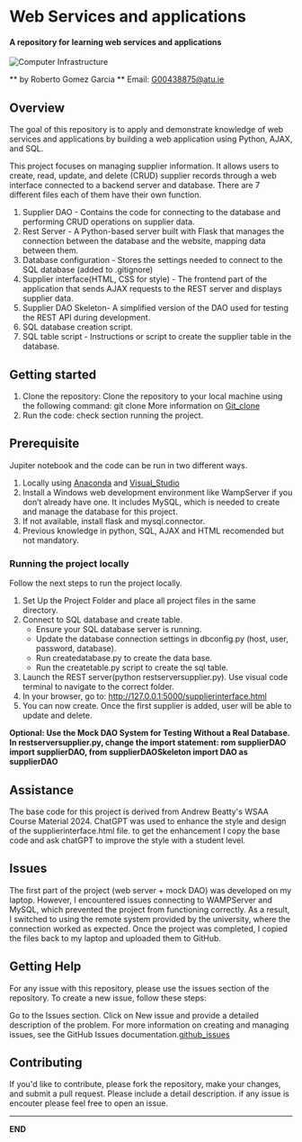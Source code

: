 # Web Services and applications

#### A repository for learning web services and applications


![Computer Infrastructure](https://external-content.duckduckgo.com/iu/?u=https%3A%2F%2Faspwv.com%2Fwp-content%2Fuploads%2F2019%2F11%2F1024WebService.jpg&f=1&nofb=1&ipt=0cc90b39487c94187bb222d300d44a2bb70ce8d1935ab372707a84336792ce64)


** by Roberto Gomez Garcia ** Email: G00438875@atu.ie



## Overview

The goal of this repository is to apply and demonstrate knowledge of web services and applications by building a web application using Python, AJAX, and SQL.

This project focuses on managing supplier information. It allows users to create, read, update, and delete (CRUD) supplier records through a web interface connected to a backend server and database. There are 7 different files each of them have their own function.

1)  Supplier DAO - Contains the code for connecting to the database and performing CRUD operations on supplier data.
2)  Rest Server - A Python-based server built with Flask that manages the connection between the database and the website, mapping data between them.
3)  Database configuration - Stores the settings needed to connect to the SQL database (added to .gitignore)
4)  Supplier interface(HTML, CSS for style) - The frontend part of the application that sends AJAX requests to the REST server and displays supplier data.
5)  Supplier DAO Skeleton- A simplified version of the DAO used for testing the REST API during development.
6)  SQL database creation script. 
6)  SQL table script - Instructions or script to create the supplier table in the database.


## Getting started

1)  Clone the repository:
Clone the repository to your local machine using the following command: git clone <repository-url>
More information on [Git_clone](https://git-scm.com/docs/git-clone)
2)  Run the code: check section running the project.

## Prerequisite 

Jupiter notebook and the code can be run in two different ways.

1.  Locally using  [Anaconda](https://www.anaconda.com/download) and [Visual_Studio](https://code.visualstudio.com/?wt.mc_id=vscom_downloads)
2.  Install a Windows web development environment like WampServer if you don’t already have one. It includes MySQL, which is needed to create and manage the database for this project.
3.  If not available, install flask and mysql.connector.
4.  Previous knowledge in python, SQL, AJAX and HTML recomended but not mandatory.

### Running the project locally

Follow the next steps to run the project locally.
1)	Set Up the Project Folder and place all project files in the same directory.
2)  Connect to SQL database and create table.
    - Ensure your SQL database server is running.
    - Update the database connection settings in dbconfig.py (host, user, password, database).
    - Run createdatabase.py to create the data base.
    - Run the createtable.py script to create the sql table.
5)  Launch the REST server(python restserversupplier.py). Use visual code terminal to navigate to the correct folder.
5)  In your browser, go to: http://127.0.0.1:5000/supplierinterface.html
6)  You can now create. Once the first supplier is added, user will be able to update and delete.

 **Optional: Use the Mock DAO System for Testing Without a Real Database. In restserversupplier.py, change the import statement: rom supplierDAO import supplierDAO, from supplierDAOSkeleton import DAO as supplierDAO**

## Assistance

The base code for this project is derived from Andrew Beatty's WSAA Course Material 2024.
ChatGPT was used to enhance the style and design of the supplierinterface.html file. to get the enhancement I copy the base code and ask chatGPT to improve the style with a student level.

## Issues

The first part of the project (web server + mock DAO) was developed on my laptop. However, I encountered issues connecting to WAMPServer and MySQL, which prevented the project from functioning correctly. As a result, I switched to using the remote system provided by the university, where the connection worked as expected. Once the project was completed, I copied the files back to my laptop and uploaded them to GitHub.

## Getting Help
For any issue with this repository, please use the issues section of the repository. To create a new issue, follow these steps:

Go to the Issues section.
Click on New issue and provide a detailed description of the problem.
For more information on creating and managing issues, see the GitHub Issues documentation.[github_issues](https://docs.github.com/en/issues)

## Contributing

If you'd like to contribute, please fork the repository, make your changes, and submit a pull request. Please include a detail description. if any issue is encouter please feel free to open an issue.

---------------------------
**END**